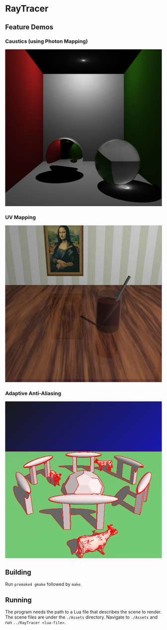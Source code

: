 # RayTracer
## Feature Demos
### Caustics (using Photon Mapping)
![](./Assets/images/room_1024_better.png)

### UV Mapping
![](./Assets/images/scene2.png)

### Adaptive Anti-Aliasing
![](./Assets/images/adaptive_anti_alias.png)

## Building
Run `premake4 gmake` followed by `make`.

## Running
The program needs the path to a Lua file that describes the scene to render.<br>
The scene files are under the `./Assets` directory.
Navigate to `./Assets` and run `../RayTracer <lua-file>`.
